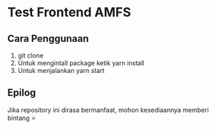 # Test Frontend AMFS

## Cara Penggunaan
1. git clone 
2. Untuk mengintall package ketik yarn install
3. Untuk menjalankan yarn start

## Epilog
Jika repository ini dirasa bermanfaat, mohon kesediaannya memberi bintang ⭐